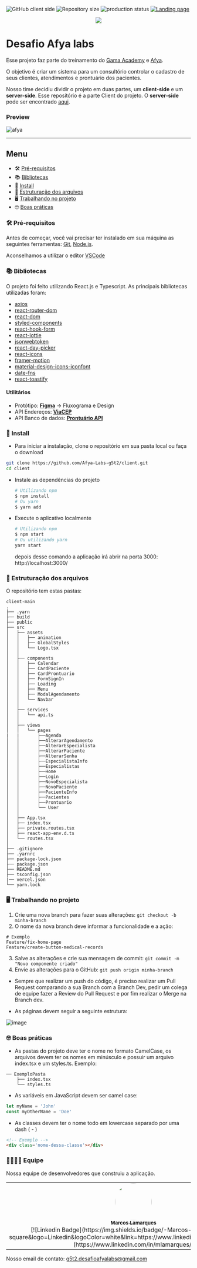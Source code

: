 <p align="start">
  <img alt="GitHub client side" src="https://img.shields.io/badge/g5t2-client-red">

  <img alt="Repository size" src="https://img.shields.io/github/repo-size/Afya-Labs-g5t2/client">
  
  <img src="https://img.shields.io/github/deployments/Afya-Labs-g5t2/client/production" alt="production status">
  
  <a href="https://i52-afyalabs.herokuapp.com/">
    <img alt="Landing page" src="https://img.shields.io/badge/Landing_page-white">
  </a>
</p>

<div style="text-align:center"><img src="https://user-images.githubusercontent.com/43910483/122756943-6dc7a200-d26d-11eb-9101-ed0cc773c563.png" /></div>

# Desafio Afya labs

Esse projeto faz parte do treinamento do [Gama Academy](https://www.gama.academy/) e [Afya](https://afya.com.br/).

O objetivo é criar um sistema para um consultório controlar o cadastro de seus clientes, atendimentos e prontuário dos pacientes.

Nosso time decidiu dividir o projeto em duas partes, um **client-side** e um **server-side**. Esse repositório é a parte Client do projeto. O **server-side** pode ser encontrado [aqui](https://github.com/Afya-Labs-g5t2/server).

### Preview

![afya](https://user-images.githubusercontent.com/43910483/121086311-61e1d780-c7b9-11eb-9cfe-f80c94232033.gif)

---

## Menu

* 🛠 [Pré-requisitos](#pré-requisitos)
* 📚 [Bibliotecas](#bibliotecas)
* 🚀 [Install](#install)
* 📂 [Estruturação dos arquivos](#estruturação-dos-arquivos)
* 🖥️ [Trabalhando no projeto](#trabalhando-no-projeto)
* 🤓 [Boas práticas](#boas-práticas)

### 🛠 Pré-requisitos

Antes de começar, você vai precisar ter instalado em sua máquina as seguintes ferramentas:
[Git](https://git-scm.com), [Node.js](https://nodejs.org/en/). 

Aconselhamos a utilizar o editor [VSCode](https://code.visualstudio.com/)

### 📚 Bibliotecas

O projeto foi feito utilizando React.js e Typescript. As principais bibliotecas utilizadas foram:

- [axios](https://github.com/axios/axios)
- [react-router-dom](https://reactrouter.com/)
- [react-dom](https://github.com/facebook/react/tree/master/packages/react-dom)
- [styled-components](https://styled-components.com/)
- [react-hook-form](https://react-hook-form.com/)
- [react-lottie](https://github.com/chenqingspring/react-lottie)
- [jsonwebtoken](https://github.com/auth0/node-jsonwebtoken)
- [react-day-picker](https://github.com/gpbl/react-day-picker)
- [react-icons](https://react-icons.github.io/react-icons/)
- [framer-motion](https://github.com/framer/motion)
- [material-design-icons-iconfont](https://google.github.io/material-design-icons/)
- [date-fns](https://github.com/date-fns/date-fns)
- [react-toastify](https://fkhadra.github.io/react-toastify/introduction/)

#### **Utilitários**

-   Protótipo:  **[Figma](https://www.figma.com/)**  → Fluxograma e Design
-   API Endereços:  **[ViaCEP](https://viacep.com.br/)**
-   API Banco de dados:  **[Prontuário API](https://g5t2-api.herokuapp.com/)**

### 🚀 Install

- Para iniciar a instalação, clone o repositório em sua pasta local ou faça o download 
```bash
git clone https://github.com/Afya-Labs-g5t2/client.git
cd client
```
- Instale as dependências do projeto

  ```bash
  # Utilizando npm
  $ npm install
  # Ou yarn
  $ yarn add
  ```
- Execute o aplicativo localmente
  ```bash
  # Utilizando npm
  $ npm start
  # Ou utilizando yarn
  yarn start
  ```
  depois desse comando a aplicação irá abrir na porta 3000: http://localhost:3000/
  
### 📂 Estruturação dos arquivos
O repositório tem estas pastas:
```
client-main
.
├── .yarn
├── build
├── public
├── src
│   ├── assets
│   │   ├── animation
│   │   ├── GlobalStyles
│   │   └── Logo.tsx
│   │
│   ├── components
│   │   ├── Calendar
│   │   ├── CardPaciente
│   │   ├── CardProntuario
│   │   ├── FormSignIn
│   │   ├── Loading
│   │   ├── Menu
│   │   ├── ModalAgendamento
│   │   └── Navbar
│   │
│   ├── services
│   │   └── api.ts
│   │       
│   ├── views
│   │   └── pages
|   |       ├──Agenda
│   │       ├──AlterarAgendamento
│   │       ├──AlterarEspecialista
│   │       ├──AlterarPaciente
│   │       ├──AlterarSenha
│   │       ├──EspecialistaInfo
│   │       ├──Especialistas
│   │       ├──Home
│   │       ├──Login
│   │       ├──NovoEspecialista
│   │       ├──NovoPaciente
│   │       ├──PacienteInfo
│   │       ├──Pacientes
│   │       ├──Prontuario
│   │       └── User
│   │
│   ├── App.tsx
│   ├── index.tsx
│   ├── private.routes.tsx
│   ├── react-app-env.d.ts
│   └── routes.tsx
│   
├── .gitignore
├── .yarnrc
├── package-lock.json
├── package.json
├── README.md
├── tsconfig.json
|── vercel.json
└── yarn.lock

```
### 🖥️ Trabalhando no projeto

1. Crie uma nova branch para fazer suas alterações: `git checkout -b minha-branch`
2. O nome da nova branch deve informar a funcionalidade e a ação:
 ```
 # Exemplo
 Feature/fix-home-page
 Feature/create-button-medical-records
 ```
3. Salve as alterações e crie sua mensagem de commit: `git commit -m "Novo componente criado"`
4. Envie as alterações para o GitHub: `git push origin minha-branch`

- Sempre que realizar um push do código, é preciso realizar um Pull Request comparando a sua Branch com a Branch Dev, pedir um colega de equipe fazer a Review do Pull Request e por fim realizar o Merge na Branch dev.
 
- As páginas devem seguir a seguinte estrutura:

![image](https://user-images.githubusercontent.com/8262141/122313846-585d1b80-ceed-11eb-83c3-9c95f0c4d5b0.png)

### 🤓 Boas práticas

- As pastas do projeto deve ter o nome no formato CamelCase, os arquivos devem ter os nomes em minúsculo e possuir um arquivo index.tsx e um styles.ts. Exemplo: 
```
── ExemploPasta
    ├── index.tsx
    └── styles.ts
```

- As variáveis em JavaScript devem ser camel case:
```javascript
let myName = 'John'
const myOtherName = 'Doe'
```

- As classes devem ter o nome todo em lowercase separado por uma dash ( - )
```html
<!-- Exemplo -->
<div class='nome-dessa-classe'></div>
```


### 👩‍💻👨‍💻 Equipe

Nossa equipe de desenvolvedores que construiu a aplicação.

<table>
  <tr>
    <td align="center"><a href="https://github.com/mlamarques"><img style="border-radius: 50%;" src="https://media-exp1.licdn.com/dms/image/C4D03AQFvVEnCp_JluQ/profile-displayphoto-shrink_200_200/0/1542309353353?e=1629331200&v=beta&t=5L0m9gSLY6Ki1i2bcigKRxXdqcAj86uEMZOmKk2tZDE" width="100px;" alt=""/><br /><sub><b>Marcos Lamarques</b></sub></a><br/>[![Linkedin Badge](https://img.shields.io/badge/-Marcos-blue?style=flat-square&logo=Linkedin&logoColor=white&link=https://www.linkedin.com/in/mlamarques/)](https://www.linkedin.com/in/mlamarques/)</td>
    <td align="center"><a href="https://github.com/micheleset7"><img style="border-radius: 50%;" src="https://avatars.githubusercontent.com/u/60739164?v=4" width="100px;" alt=""/><br /><sub><b>Michele Coelho</b></sub></a><br /></td>
    <td align="center"><a href="https://github.com/vinicius-carvalho"><img style="border-radius: 50%;" src="https://avatars.githubusercontent.com/u/8262141?v=4" width="100px;" alt=""/><br /><sub><b>Vinicius Carvalho</b></sub></a><br /></td>
    <td align="center"><a href="https://github.com/RenataMie"><img style="border-radius: 50%;" src="https://avatars.githubusercontent.com/u/73265234?v=4" width="100px;" alt=""/><br /><sub><b>Renata Mie</b></sub></a><br /></td>
    <td align="center"><a href="https://github.com/renatolobojr"><img style="border-radius: 50%;" src="https://media-exp1.licdn.com/dms/image/C4E03AQGo0qmjjwu9XA/profile-displayphoto-shrink_200_200/0/1587556028562?e=1629331200&v=beta&t=O7lp30Z5I8O8s49cXIOX5x6brGxnKzZeGmBIv_TmdRM" width="100px;" alt=""/><br /><sub><b>Renato Lobo</b></sub></a><br /></td>
    <td align="center"><a href="https://github.com/Thais-Hoshii"><img style="border-radius: 50%;" src="https://media-exp1.licdn.com/dms/image/C4D03AQFxBPEY563hCQ/profile-displayphoto-shrink_200_200/0/1600110281835?e=1629331200&v=beta&t=5sKUElvEMdcVaeowULMiDo7ikWVeM0Ls64dq9clFTwU" width="100px;" alt=""/><br /><sub><b>Thaís Hoshii</b></sub></a><br /></td>
    <tr>
 </table>

Nosso email de contato:  g5t2.desafioafyalabs@gmail.com

